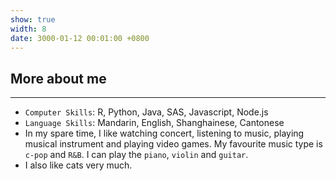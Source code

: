 ```yaml
---
show: true
width: 8
date: 3000-01-12 00:01:00 +0800
---
```


<div class="p-4">
    <h2>More about me</h2>
    <hr />
    <ul>
        <li><code>Computer Skills</code>: R, Python, Java, SAS, Javascript, Node.js</li>
        <li><code>Language Skills</code>: Mandarin, English, Shanghainese, Cantonese</li>
        <li>In my spare time, I like watching concert, listening to music, playing musical instrument and playing video games. My favourite music type is <code>c-pop</code> and <code>R&B</code>. I can play the <code>piano</code>, <code>violin</code> and <code>guitar</code>.</li>
        <li>I also like cats very much.</li>
    </ul>
</div>